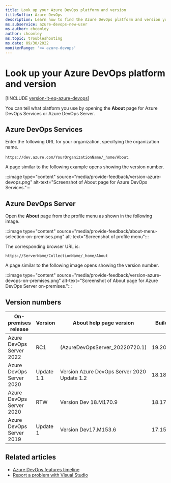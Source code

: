 ```yaml
---
title: Look up your Azure DevOps platform and version
titleSuffix: Azure DevOps
description: Learn how to find the Azure DevOps platform and version you're using.
ms.subservice: azure-devops-new-user
ms.author: chcomley
author: chcomley
ms.topic: troubleshooting
ms.date: 09/30/2022
monikerRange: '<= azure-devops'
---
```


# Look up your Azure DevOps platform and version

[!INCLUDE [version-lt-eq-azure-devops](../includes/version-lt-eq-azure-devops.md)]

<a id="platform-version"></a>

You can tell what platform you use by opening the **About** page for Azure DevOps Services or Azure DevOps Server. 
 

## Azure DevOps Services

Enter the following URL for your organization, specifying the organization name. 

```https://dev.azure.com/YourOrganizationName/_home/About```. 

A page similar to the following example opens showing the version number.
 
:::image type="content" source="media/provide-feedback/version-azure-devops.png" alt-text="Screenshot of About page for Azure DevOps Services.":::


## Azure DevOps Server 

Open the **About** page from the profile menu as shown in the following image. 

:::image type="content" source="media/provide-feedback/about-menu-selection-on-premises.png" alt-text="Screenshot of profile menu":::

The corresponding browser URL is:

```https://ServerName/CollectionName/_home/About```

A page similar to the following image opens showing the version number.

:::image type="content" source="media/provide-feedback/version-azure-devops-on-premises.png" alt-text="Screenshot of About page for Azure DevOps Server on-premises.":::
 
## Version numbers

|**On-premises release**|**Version**|**About help page version**| **Build number** | 
|-------------------|-------|-----------------------| -----------------------|  
|Azure DevOps Server 2022|RC1|(AzureDevOpsServer_20220720.1)|19.205.32728.1 |  
|Azure DevOps Server 2020|Update 1.1|Version Azure DevOps Server 2020 Update 1.2| 18.181.31230.2|   
|Azure DevOps Server 2020|RTW|Version Dev 18.M170.9| 18.170.30830.2  |
|Azure DevOps Server 2019|Update 1|Version Dev17.M153.6| 17.153.29522.3 |  
 

<!--- 

> [!div class="mx-tdCol2BreakAll"]  
> 
> |On-premises release | Update | Version number |  
> |-------------|--------|----------------|
> |**Azure DevOps Server 2022** | RC1| 19.205.32720.1 |
> |**Azure DevOps Server 2020** | 2020.1.1 | 18.181.31230.2 |
> |  | 2020.1 | 18.181.31230.2 |
> |  | 2020.0.1 Patch 3  | 18.170.31228.1 |
> |  | 2020.0.1 Patch 2  | 18.170.31123.3  |
> |  | RTW  | 18.170.30830.2  |
> |  | RC2  | 18.170.30331.4  |
> |  | RC1  | 18.170.30308.2  |
> |**Azure DevOps Server 2019** | 2019.1  | 17.153.29522.3 |
> |  | RTW  | 17.143.28511.3  |
> |**Azure DevOps Server 2018** |2018.3 |16.131.28106.2 |
> |  |2018.2 |16.131.27701.1 |
> |  |2018.1 |16.122.27409.2 |
> |  | RTW | 16.122.27102.1 |
> |  | RC2 | 16.122.26918.3 |
> |  | RC1 | 16.121.26818.0 |
> |**Azure DevOps Server 2017**  | Update 3 | 15.117.27024.0 |
> |  | Update 3 RC | 15.117.26912.0 |
> |  | Update 2 | 15.117.26714.0 |
> |  | Update 1 | 15.112.26307.0 |
> |  | RTW | 15.105.25910.0 |
> |  | RC1 | 15.103.25603.0 | 
> |**Azure DevOps Server 2015**   | Update 3 | 14.102.25423.0 | 
> |  | Update 2.1 | 14.95.25229.0  | 
> |   | Update 2  | 14.95.25122.0  | 
> |   | Update 2 RC 2  | 14.95.25029.0  | 
> |   | Update 2 RC 1  | 14.95.25005.0  | 
> |   | Update 1  | 14.0.24712.0  | 
> |   | Update 1 RC 2  | 14.0.24626.0  | 
> |   | Update 1 RC 1  | 14.0.24606.0  | 
> |   | RTM  | 14.0.23128.0  | 
> |   | RC2  | 14.0.23102.0  | 
> |   | RC  | 14.0.22824.0  | 
> |   | CTP  | 14.0.22604.0  | 
> | **Azure DevOps Server 2013**  | Update 5  | 12.0.40629.0 | 
> |   | Update 4  | 12.0.31101.0 |  
> |   | Update 4 RC  | 12.0.31010.0 |   
> |   | Update 3  | 12.0.30723.0 | 
> |   | Update 3 RC | 12.0.30626.0 | 
> |   | Update 2  | 12.0.30324.0 | 
> |   | RTM  | 12.0.21005.1 | 
> |   | RC  | 12.0.20827.3 | 
> | **Azure DevOps Server 2012**  | Update 4  | 11.0.61030.0| 
> |   | Update 3  | 11.0.60610.1 | 
> |   | Update 2 | 11.0.60315.1 | 
> |   | CU 1  | 11.0.60123.100 | 
> |   | Update 1  | 11.0.51106.1| 
> |   | RTM   | 11.0.50727.1 | 
> | **Azure DevOps Server 2010** |  CU 2  | 10.0.40219.371 | 
> |   | SP1  | 10.0.40219.1| 
> |   | RTM   | 10.0.30319.1| 
> | **Azure DevOps Server 2008**|  SP1  | 9.0.30729.1 | 
> |           | RTM   | 9.0.21022.8| 
> | **Azure DevOps Server 2005** | SP1    | 8.0.50727.762| 
> |          |  RTM  | 8.0.50727.147| 

-->

## Related articles

* [Azure DevOps features timeline](/azure/devops/release-notes/features-timeline)
* [Report a problem with Visual Studio](/visualstudio/ide/how-to-report-a-problem-with-visual-studio-2017)
